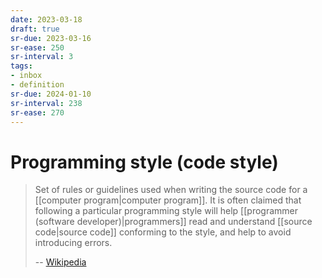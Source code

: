 ```yaml
---
date: 2023-03-18
draft: true
sr-due: 2023-03-16
sr-ease: 250
sr-interval: 3
tags:
- inbox
- definition
sr-due: 2024-01-10
sr-interval: 238
sr-ease: 270
---
```


# Programming style (code style)

> Set of rules or guidelines used when writing the source code for a
> [[computer program|computer program]]. It is often claimed that
> following a particular programming style will help
> [[programmer (software developer)|programmers]] read and
> understand [[source code|source code]] conforming to the style,
> and help to avoid introducing errors.
>
> -- [Wikipedia](https://en.wikipedia.org/wiki/Programming_style)